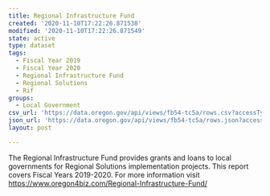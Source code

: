 ```yaml
---
title: Regional Infrastructure Fund
created: '2020-11-10T17:22:26.871538'
modified: '2020-11-10T17:22:26.871549'
state: active
type: dataset
tags:
  - Fiscal Year 2019
  - Fiscal Year 2020
  - Regional Infrastructure Fund
  - Regional Solutions
  - Rif
groups:
  - Local Government
csv_url: 'https://data.oregon.gov/api/views/fb54-tc5a/rows.csv?accessType=DOWNLOAD'
json_url: 'https://data.oregon.gov/api/views/fb54-tc5a/rows.json?accessType=DOWNLOAD'
layout: post

---
```

The Regional Infrastructure Fund provides grants and loans to local governments for Regional Solutions implementation projects. This report covers Fiscal Years 2019-2020. For more information visit https://www.oregon4biz.com/Regional-Infrastructure-Fund/
